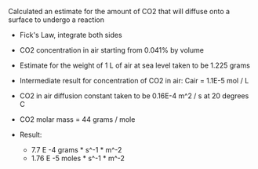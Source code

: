 
Calculated an estimate for the amount of CO2 that will diffuse onto a surface to undergo a reaction

- Fick's Law, integrate both sides
- CO2 concentration in air starting from 0.041% by volume
-   Estimate for the weight of 1 L of air at sea level taken to be 1.225 grams
-   Intermediate result for concentration of CO2 in air: Cair = 1.1E-5 mol / L
- CO2 in air diffusion constant taken to be 0.16E-4 m^2 / s at 20 degrees C
- CO2 molar mass = 44 grams / mole

- Result: 
    - 7.7 E -4 grams * s^-1 * m^-2
    - 1.76 E -5 moles * s^-1 * m^-2

